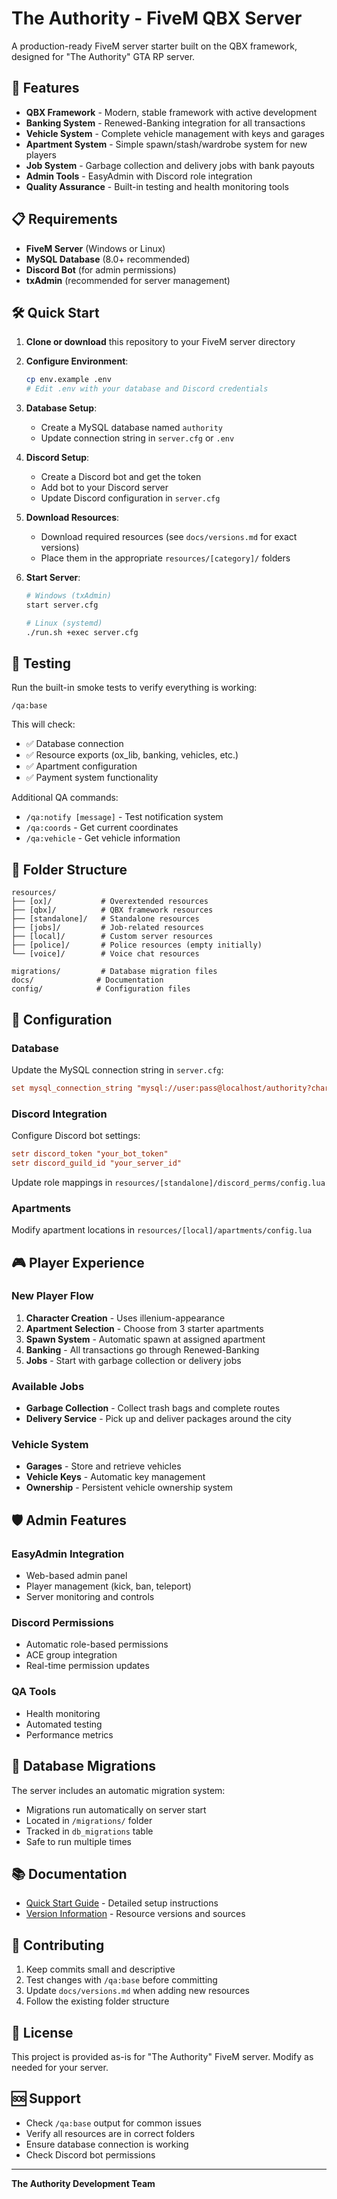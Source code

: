 # The Authority - FiveM QBX Server

A production-ready FiveM server starter built on the QBX framework, designed for "The Authority" GTA RP server.

## 🚀 Features

- **QBX Framework** - Modern, stable framework with active development
- **Banking System** - Renewed-Banking integration for all transactions
- **Vehicle System** - Complete vehicle management with keys and garages
- **Apartment System** - Simple spawn/stash/wardrobe system for new players
- **Job System** - Garbage collection and delivery jobs with bank payouts
- **Admin Tools** - EasyAdmin with Discord role integration
- **Quality Assurance** - Built-in testing and health monitoring tools

## 📋 Requirements

- **FiveM Server** (Windows or Linux)
- **MySQL Database** (8.0+ recommended)
- **Discord Bot** (for admin permissions)
- **txAdmin** (recommended for server management)

## 🛠️ Quick Start

1. **Clone or download** this repository to your FiveM server directory

2. **Configure Environment**:
   ```bash
   cp env.example .env
   # Edit .env with your database and Discord credentials
   ```

3. **Database Setup**:
   - Create a MySQL database named `authority`
   - Update connection string in `server.cfg` or `.env`

4. **Discord Setup**:
   - Create a Discord bot and get the token
   - Add bot to your Discord server
   - Update Discord configuration in `server.cfg`

5. **Download Resources**:
   - Download required resources (see `docs/versions.md` for exact versions)
   - Place them in the appropriate `resources/[category]/` folders

6. **Start Server**:
   ```bash
   # Windows (txAdmin)
   start server.cfg
   
   # Linux (systemd)
   ./run.sh +exec server.cfg
   ```

## 🧪 Testing

Run the built-in smoke tests to verify everything is working:

```
/qa:base
```

This will check:
- ✅ Database connection
- ✅ Resource exports (ox_lib, banking, vehicles, etc.)
- ✅ Apartment configuration
- ✅ Payment system functionality

Additional QA commands:
- `/qa:notify [message]` - Test notification system
- `/qa:coords` - Get current coordinates
- `/qa:vehicle` - Get vehicle information

## 📁 Folder Structure

```
resources/
├── [ox]/           # Overextended resources
├── [qbx]/          # QBX framework resources  
├── [standalone]/   # Standalone resources
├── [jobs]/         # Job-related resources
├── [local]/        # Custom server resources
├── [police]/       # Police resources (empty initially)
└── [voice]/        # Voice chat resources

migrations/         # Database migration files
docs/              # Documentation
config/            # Configuration files
```

## 🔧 Configuration

### Database
Update the MySQL connection string in `server.cfg`:
```cfg
set mysql_connection_string "mysql://user:pass@localhost/authority?charset=utf8mb4"
```

### Discord Integration
Configure Discord bot settings:
```cfg
setr discord_token "your_bot_token"
setr discord_guild_id "your_server_id"
```

Update role mappings in `resources/[standalone]/discord_perms/config.lua`

### Apartments
Modify apartment locations in `resources/[local]/apartments/config.lua`

## 🎮 Player Experience

### New Player Flow
1. **Character Creation** - Uses illenium-appearance
2. **Apartment Selection** - Choose from 3 starter apartments
3. **Spawn System** - Automatic spawn at assigned apartment
4. **Banking** - All transactions go through Renewed-Banking
5. **Jobs** - Start with garbage collection or delivery jobs

### Available Jobs
- **Garbage Collection** - Collect trash bags and complete routes
- **Delivery Service** - Pick up and deliver packages around the city

### Vehicle System
- **Garages** - Store and retrieve vehicles
- **Vehicle Keys** - Automatic key management
- **Ownership** - Persistent vehicle ownership system

## 🛡️ Admin Features

### EasyAdmin Integration
- Web-based admin panel
- Player management (kick, ban, teleport)
- Server monitoring and controls

### Discord Permissions
- Automatic role-based permissions
- ACE group integration
- Real-time permission updates

### QA Tools
- Health monitoring
- Automated testing
- Performance metrics

## 🔄 Database Migrations

The server includes an automatic migration system:
- Migrations run automatically on server start
- Located in `/migrations/` folder
- Tracked in `db_migrations` table
- Safe to run multiple times

## 📚 Documentation

- [Quick Start Guide](docs/quickstart.md) - Detailed setup instructions
- [Version Information](docs/versions.md) - Resource versions and sources

## 🤝 Contributing

1. Keep commits small and descriptive
2. Test changes with `/qa:base` before committing
3. Update `docs/versions.md` when adding new resources
4. Follow the existing folder structure

## 📄 License

This project is provided as-is for "The Authority" FiveM server. Modify as needed for your server.

## 🆘 Support

- Check `/qa:base` output for common issues
- Verify all resources are in correct folders
- Ensure database connection is working
- Check Discord bot permissions

---

**The Authority Development Team**










